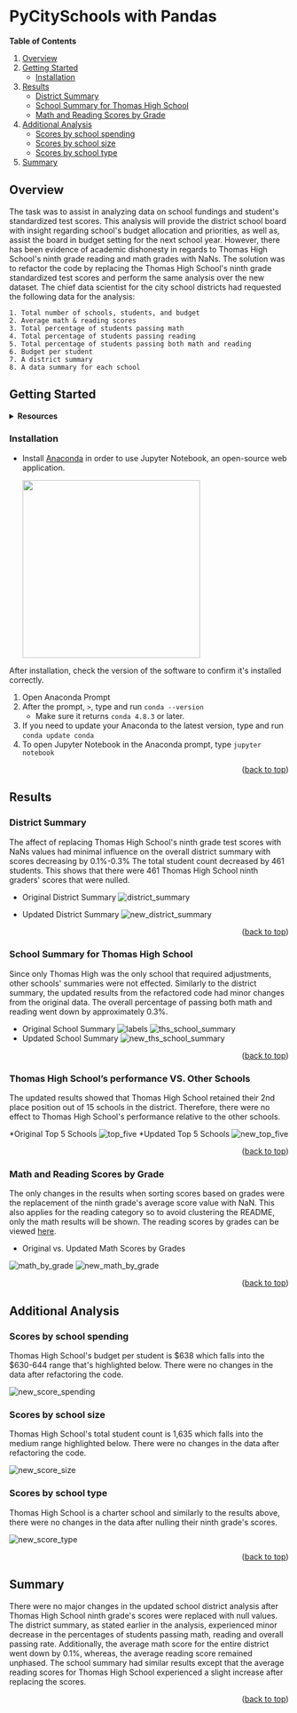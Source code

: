 # PyCitySchools with Pandas

**Table of Contents**
  <ol>
    <li>
      <a href="#overview">Overview</a>
    </li>
    <li>
      <a href="#getting-started">Getting Started</a>
      <ul>
      <li><a href="#installation">Installation</a></li>
      </ul>
    </li>
    <li><a href="#results">Results</a>
       <ul>
        <li><a href="#district-summary">District Summary</a></li>
        <li><a href="#school-summary-for-thomas-high-school">School Summary for Thomas High School</a></li>
        <li><a href="#math-and-reading-scores-by-grade">Math and Reading Scores by Grade</a></li>
      </ul>
    </li>
    <li><a href="#additional-analysis">Additional Analysis</a>
       <ul>
        <li><a href="#scores-by-school-spending">Scores by school spending</a></li>
        <li><a href="#scores-by-school-size">Scores by school size</a></li>
        <li><a href="#scores-by-school-size">Scores by school type</a></li>
      </ul>
    </li>
    <li>
      <a href="#summary">Summary</a>
    </li>
  </ol>
</details>

## Overview
The task was to assist in analyzing data on school fundings and student's standardized test scores.  This analysis will provide the district school board with insight regarding school's budget allocation and priorities, as well as, assist the board in budget setting for the next school year. However, there has been evidence of academic dishonesty in regards to Thomas High School's ninth grade reading and math grades with NaNs. The solution was to refactor the code by replacing the Thomas High School's ninth grade standardized test scores and perform the same analysis over the new dataset. The chief data scientist for the city school districts had requested the following data for the analysis:

	1. Total number of schools, students, and budget
	2. Average math & reading scores
	3. Total percentage of students passing math
	4. Total percentage of students passing reading
	5. Total percentage of students passing both math and reading
	6. Budget per student
	7. A district summary
	8. A data summary for each school

## Getting Started
<details>
  <summary><b>Resources</b></summary>
  
* Data Sources: 
    * [students_complete.csv](https://github.com/junepwk/School-District-Analysis/blob/main/Resources/students_complete.csv)
    * [schools_complete.csv](https://github.com/junepwk/School-District-Analysis/blob/main/Resources/schools_complete.csv)
* Softwares: 
    * Jupyter Notebook 6.3.0
    * Python 3.7.10
- Libraries: 
    - Pandas
    - Numpy
</details>

### Installation
* Install [Anaconda](https://www.anaconda.com/) in order to use Jupyter Notebook, an open-source web application.

	<img src="https://media.giphy.com/media/WSkpcsraBf0q6a3joy/giphy.gif" width="320" height="320"/>

After installation, check the version of the software to confirm it's installed correctly. 
1) Open Anaconda Prompt
2) After the prompt, ```>```, type and run ```conda --version```
	- Make sure it returns ```conda 4.8.3``` or later. 
3) If you need to update your Anaconda to the latest version, type and run ```conda update conda```
4) To open Jupyter Notebook in the Anaconda prompt, type ```jupyter notebook```



<p align="right">(<a href="#top">back to top</a>)</p>

## Results
### District Summary
The affect of replacing Thomas High School's ninth grade test scores with NaNs values had minimal influence on the overall district summary with scores decreasing by 0.1%-0.3%
The total student count decreased by 461 students.  This shows that there were 461 Thomas High School ninth graders' scores that were nulled.

* Original District Summary
![district_summary](https://github.com/junepwk/school-district-analysis/blob/main/Resources/original_data/district_summary.png)

* Updated District Summary
![new_district_summary](https://github.com/junepwk/school-district-analysis/blob/main/Resources/new_data/new_district_summary.png)

<p align="right">(<a href="#top">back to top</a>)</p>

### School Summary for Thomas High School
Since only Thomas High was the only school that required adjustments, other schools' summaries were not effected.  Similarly to the district summary, the updated results from the refactored code had minor changes from the original data.  The overall percentage of passing both math and reading went down by approximately 0.3%.

* Original School Summary
![labels](https://github.com/junepwk/school-district-analysis/blob/main/Resources/original_data/labels.png)
![ths_school_summary](https://github.com/junepwk/school-district-analysis/blob/main/Resources/original_data/ths_school_summary.png)
* Updated School Summary
![new_ths_school_summary](https://github.com/junepwk/school-district-analysis/blob/main/Resources/new_data/new_ths_school_summary.png)

<p align="right">(<a href="#top">back to top</a>)</p>

### Thomas High School’s performance VS. Other Schools
The updated results showed that Thomas High School retained their 2nd place position out of 15 schools in the district.  Therefore, there were no effect to Thomas High School's performance relative to the other schools.

*Original Top 5 Schools
![top_five](https://github.com/junepwk/school-district-analysis/blob/main/Resources/original_data/top_five.png)
*Updated Top 5 Schools
![new_top_five](https://github.com/junepwk/school-district-analysis/blob/main/Resources/new_data/new_top_five.png)

<p align="right">(<a href="#top">back to top</a>)</p>

### Math and Reading Scores by Grade
The only changes in the results when sorting scores based on grades were the replacement of the ninth grade's average score value with NaN.  This also applies for the reading category so to avoid clustering the README, only the math results will be shown. The reading scores by grades can be viewed [here](https://github.com/junepwk/school-district-analysis/tree/main/Resources).

* Original vs. Updated Math Scores by Grades  

![math_by_grade](https://github.com/junepwk/school-district-analysis/blob/main/Resources/original_data/math_by_grade.png) ![new_math_by_grade](https://github.com/junepwk/school-district-analysis/blob/main/Resources/new_data/new_math_by_grade.png)

<p align="right">(<a href="#top">back to top</a>)</p>

## Additional Analysis

### Scores by school spending
Thomas High School's budget per student is $638 which falls into the $630-644 range that's highlighted below.  There were no changes in the data after refactoring the code.

![new_score_spending](https://github.com/junepwk/school-district-analysis/blob/main/Resources/new_data/new_score_spending.png)

### Scores by school size
Thomas High School's total student count is 1,635 which falls into the medium range highlighted below. There were no changes in the data after refactoring the code.

![new_score_size](https://github.com/junepwk/school-district-analysis/blob/main/Resources/new_data/new_score_size.png)

### Scores by school type
Thomas High School is a charter school and similarly to the results above, there were no changes in the data after nulling their ninth grade's scores.

![new_score_type](https://github.com/junepwk/school-district-analysis/blob/main/Resources/new_data/new_score_type.png)

<p align="right">(<a href="#top">back to top</a>)</p>

## Summary
There were no major changes in the updated school district analysis after Thomas High School ninth grade's scores were replaced with null values. The district summary, as stated earlier in the analysis, experienced minor decrease in the percentages of students passing math, reading and overall passing rate.  Additionally, the average math score for the entire district went down by 0.1%, whereas, the average reading score remained unphased.  The school summary had similar results except that the average reading scores for Thomas High School experienced a slight increase after replacing the scores.

<p align="right">(<a href="#top">back to top</a>)</p>
